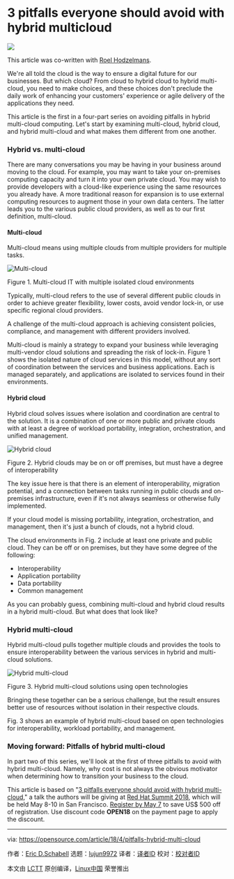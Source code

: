 3 pitfalls everyone should avoid with hybrid multicloud
======
![](https://opensource.com/sites/default/files/styles/image-full-size/public/lead-images/BIZ_darwincloud_520x292_0311LL.png?itok=74DLgd8Q)

This article was co-written with [Roel Hodzelmans][1].

We're all told the cloud is the way to ensure a digital future for our businesses. But which cloud? From cloud to hybrid cloud to hybrid multi-cloud, you need to make choices, and these choices don't preclude the daily work of enhancing your customers' experience or agile delivery of the applications they need.

This article is the first in a four-part series on avoiding pitfalls in hybrid multi-cloud computing. Let's start by examining multi-cloud, hybrid cloud, and hybrid multi-cloud and what makes them different from one another.

### Hybrid vs. multi-cloud

There are many conversations you may be having in your business around moving to the cloud. For example, you may want to take your on-premises computing capacity and turn it into your own private cloud. You may wish to provide developers with a cloud-like experience using the same resources you already have. A more traditional reason for expansion is to use external computing resources to augment those in your own data centers. The latter leads you to the various public cloud providers, as well as to our first definition, multi-cloud.

#### Multi-cloud

Multi-cloud means using multiple clouds from multiple providers for multiple tasks.

![Multi-cloud][3]

Figure 1. Multi-cloud IT with multiple isolated cloud environments

Typically, multi-cloud refers to the use of several different public clouds in order to achieve greater flexibility, lower costs, avoid vendor lock-in, or use specific regional cloud providers.

A challenge of the multi-cloud approach is achieving consistent policies, compliance, and management with different providers involved.

Multi-cloud is mainly a strategy to expand your business while leveraging multi-vendor cloud solutions and spreading the risk of lock-in. Figure 1 shows the isolated nature of cloud services in this model, without any sort of coordination between the services and business applications. Each is managed separately, and applications are isolated to services found in their environments.

#### Hybrid cloud

Hybrid cloud solves issues where isolation and coordination are central to the solution. It is a combination of one or more public and private clouds with at least a degree of workload portability, integration, orchestration, and unified management.

![Hybrid cloud][5]

Figure 2. Hybrid clouds may be on or off premises, but must have a degree of interoperability

The key issue here is that there is an element of interoperability, migration potential, and a connection between tasks running in public clouds and on-premises infrastructure, even if it's not always seamless or otherwise fully implemented.

If your cloud model is missing portability, integration, orchestration, and management, then it's just a bunch of clouds, not a hybrid cloud.

The cloud environments in Fig. 2 include at least one private and public cloud. They can be off or on premises, but they have some degree of the following:

  * Interoperability
  * Application portability
  * Data portability
  * Common management



As you can probably guess, combining multi-cloud and hybrid cloud results in a hybrid multi-cloud. But what does that look like?

### Hybrid multi-cloud

Hybrid multi-cloud pulls together multiple clouds and provides the tools to ensure interoperability between the various services in hybrid and multi-cloud solutions.

![Hybrid multi-cloud][7]

Figure 3. Hybrid multi-cloud solutions using open technologies

Bringing these together can be a serious challenge, but the result ensures better use of resources without isolation in their respective clouds.

Fig. 3 shows an example of hybrid multi-cloud based on open technologies for interoperability, workload portability, and management.

### Moving forward: Pitfalls of hybrid multi-cloud

In part two of this series, we'll look at the first of three pitfalls to avoid with hybrid multi-cloud. Namely, why cost is not always the obvious motivator when determining how to transition your business to the cloud.

This article is based on "[3 pitfalls everyone should avoid with hybrid multi-cloud][8]," a talk the authors will be giving at [Red Hat Summit 2018][9], which will be held May 8-10 in San Francisco. [Register by May 7][9] to save US$ 500 off of registration. Use discount code **OPEN18** on the payment page to apply the discount.

--------------------------------------------------------------------------------

via: https://opensource.com/article/18/4/pitfalls-hybrid-multi-cloud

作者：[Eric D.Schabell][a]
选题：[lujun9972](https://github.com/lujun9972)
译者：[译者ID](https://github.com/译者ID)
校对：[校对者ID](https://github.com/校对者ID)

本文由 [LCTT](https://github.com/LCTT/TranslateProject) 原创编译，[Linux中国](https://linux.cn/) 荣誉推出

[a]:https://opensource.com/users/eschabell
[1]:https://opensource.com/users/roelh
[3]:https://opensource.com/sites/default/files/u128651/multi-cloud.png (Multi-cloud)
[5]:https://opensource.com/sites/default/files/u128651/hybrid-cloud.png (Hybrid cloud)
[7]:https://opensource.com/sites/default/files/u128651/hybrid-multicloud.png (Hybrid multi-cloud)
[8]:https://agenda.summit.redhat.com/SessionDetail.aspx?id=153892
[9]:https://www.redhat.com/en/summit/2018
